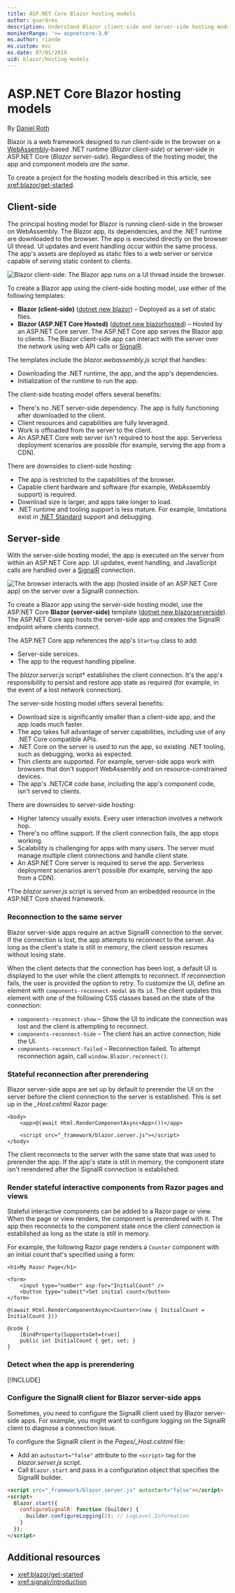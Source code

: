 ```yaml
---
title: ASP.NET Core Blazor hosting models
author: guardrex
description: Understand Blazor client-side and server-side hosting models.
monikerRange: '>= aspnetcore-3.0'
ms.author: riande
ms.custom: mvc
ms.date: 07/01/2019
uid: blazor/hosting-models
---
```

# ASP.NET Core Blazor hosting models

By [Daniel Roth](https://github.com/danroth27)

Blazor is a web framework designed to run client-side in the browser on a [WebAssembly](https://webassembly.org/)-based .NET runtime (*Blazor client-side*) or server-side in ASP.NET Core (*Blazor server-side*). Regardless of the hosting model, the app and component models *are the same*.

To create a project for the hosting models described in this article, see <xref:blazor/get-started>.

## Client-side

The principal hosting model for Blazor is running client-side in the browser on WebAssembly. The Blazor app, its dependencies, and the .NET runtime are downloaded to the browser. The app is executed directly on the browser UI thread. UI updates and event handling occur within the same process. The app's assets are deployed as static files to a web server or service capable of serving static content to clients.

![Blazor client-side: The Blazor app runs on a UI thread inside the browser.](hosting-models/_static/client-side.png)

To create a Blazor app using the client-side hosting model, use either of the following templates:

* **Blazor (client-side)** ([dotnet new blazor](/dotnet/core/tools/dotnet-new)) &ndash; Deployed as a set of static files.
* **Blazor (ASP.NET Core Hosted)** ([dotnet new blazorhosted](/dotnet/core/tools/dotnet-new)) &ndash; Hosted by an ASP.NET Core server. The ASP.NET Core app serves the Blazor app to clients. The Blazor client-side app can interact with the server over the network using web API calls or [SignalR](xref:signalr/introduction).

The templates include the *blazor.webassembly.js* script that handles:

* Downloading the .NET runtime, the app, and the app's dependencies.
* Initialization of the runtime to run the app.

The client-side hosting model offers several benefits:

* There's no .NET server-side dependency. The app is fully functioning after downloaded to the client.
* Client resources and capabilities are fully leveraged.
* Work is offloaded from the server to the client.
* An ASP.NET Core web server isn't required to host the app. Serverless deployment scenarios are possible (for example, serving the app from a CDN).

There are downsides to client-side hosting:

* The app is restricted to the capabilities of the browser.
* Capable client hardware and software (for example, WebAssembly support) is required.
* Download size is larger, and apps take longer to load.
* .NET runtime and tooling support is less mature. For example, limitations exist in [.NET Standard](/dotnet/standard/net-standard) support and debugging.

## Server-side

With the server-side hosting model, the app is executed on the server from within an ASP.NET Core app. UI updates, event handling, and JavaScript calls are handled over a [SignalR](xref:signalr/introduction) connection.

![The browser interacts with the app (hosted inside of an ASP.NET Core app) on the server over a SignalR connection.](hosting-models/_static/server-side.png)

To create a Blazor app using the server-side hosting model, use the ASP.NET Core **Blazor (server-side)** template ([dotnet new blazorserverside](/dotnet/core/tools/dotnet-new)). The ASP.NET Core app hosts the server-side app and creates the SignalR endpoint where clients connect.

The ASP.NET Core app references the app's `Startup` class to add:

* Server-side services.
* The app to the request handling pipeline.

The *blazor.server.js* script&dagger; establishes the client connection. It's the app's responsibility to persist and restore app state as required (for example, in the event of a lost network connection).

The server-side hosting model offers several benefits:

* Download size is significantly smaller than a client-side app, and the app loads much faster.
* The app takes full advantage of server capabilities, including use of any .NET Core compatible APIs.
* .NET Core on the server is used to run the app, so existing .NET tooling, such as debugging, works as expected.
* Thin clients are supported. For example, server-side apps work with browsers that don't support WebAssembly and on resource-constrained devices.
* The app's .NET/C# code base, including the app's component code, isn't served to clients.

There are downsides to server-side hosting:

* Higher latency usually exists. Every user interaction involves a network hop.
* There's no offline support. If the client connection fails, the app stops working.
* Scalability is challenging for apps with many users. The server must manage multiple client connections and handle client state.
* An ASP.NET Core server is required to serve the app. Serverless deployment scenarios aren't possible (for example, serving the app from a CDN).

&dagger;The *blazor.server.js* script is served from an embedded resource in the ASP.NET Core shared framework.

### Reconnection to the same server

Blazor server-side apps require an active SignalR connection to the server. If the connection is lost, the app attempts to reconnect to the server. As long as the client's state is still in memory, the client session resumes without losing state.
 
When the client detects that the connection has been lost, a default UI is displayed to the user while the client attempts to reconnect. If reconnection fails, the user is provided the option to retry. To customize the UI, define an element with `components-reconnect-modal` as its `id`. The client updates this element with one of the following CSS classes based on the state of the connection:
 
* `components-reconnect-show` &ndash; Show the UI to indicate the connection was lost and the client is attempting to reconnect.
* `components-reconnect-hide` &ndash; The client has an active connection, hide the UI.
* `components-reconnect-failed` &ndash; Reconnection failed. To attempt reconnection again, call `window.Blazor.reconnect()`.

### Stateful reconnection after prerendering
 
Blazor server-side apps are set up by default to prerender the UI on the server before the client connection to the server is established. This is set up in the *_Host.cshtml* Razor page:
 
```cshtml
<body>
    <app>@(await Html.RenderComponentAsync<App>())</app>
 
    <script src="_framework/blazor.server.js"></script>
</body>
```
 
The client reconnects to the server with the same state that was used to prerender the app. If the app's state is still in memory, the component state isn't rerendered after the SignalR connection is established.

### Render stateful interactive components from Razor pages and views
 
Stateful interactive components can be added to a Razor page or view. When the page or view renders, the component is prerendered with it. The app then reconnects to the component state once the client connection is established as long as the state is still in memory.
 
For example, the following Razor page renders a `Counter` component with an initial count that's specified using a form:
 
```cshtml
<h1>My Razor Page</h1>

<form>
    <input type="number" asp-for="InitialCount" />
    <button type="submit">Set initial count</button>
</form>
 
@(await Html.RenderComponentAsync<Counter>(new { InitialCount = InitialCount }))
 
@code {
    [BindProperty(SupportsGet=true)]
    public int InitialCount { get; set; }
}
```

### Detect when the app is prerendering
 
[!INCLUDE[](~/includes/blazor-prerendering.md)]

### Configure the SignalR client for Blazor server-side apps
 
Sometimes, you need to configure the SignalR client used by Blazor server-side apps. For example, you might want to configure logging on the SignalR client to diagnose a connection issue.
 
To configure the SignalR client in the *Pages/_Host.cshtml* file:

* Add an `autostart="false"` attribute to the `<script>` tag for the *blazor.server.js* script.
* Call `Blazor.start` and pass in a configuration object that specifies the SignalR builder.
 
```html
<script src="_framework/blazor.server.js" autostart="false"></script>
<script>
  Blazor.start({
    configureSignalR: function (builder) {
      builder.configureLogging(2); // LogLevel.Information
    }
  });
</script>
```

## Additional resources

* <xref:blazor/get-started>
* <xref:signalr/introduction>
